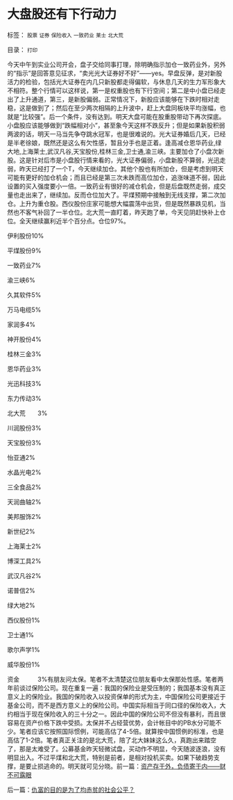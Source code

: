 # 大盘股还有下行动力

标签： `股票` `证券` `保险收入` `一致药业` `莱士` `北大荒` 

目录： `打印`

今天中午到实业公司开会，盘子交给同事打理，除明确指示加仓一致药业外，另外的“指示”是回答意见征求，“卖光光大证券好不好”——yes。早盘反弹，是对新股活力的检验，包括光大证券在内几只新股都走得偏软，与休息几天的生力军形象大不相符。整个行情可以这样说，第一是权重股也有下行空间；第二是中小盘已经走出了上升通道，第三，是新股偏弱。正常情况下，新股应该能够在下跌时相对走稳，这是做到了；然后在至少两次相隔的上升波中，赶上大盘同板块平均涨幅，也就是“比较强”。后一个条件，没有达到。明天大盘可能在股重股带动下再次探底。小盘股应该能够做到“跌幅相对小”，甚至象今天这样不跌反升；但是如果新股积弱两波的话，明天一马当先争夺跳水冠军，也是很难说的。光大证券婚后几天，已经是半老徐娘，既然还是这么有欠性感，暂且分手也是正着。逢高减仓恩华药业,绿大地,上海莱士,武汉凡谷,天宝股份,桂林三金,卫士通,渝三峡。主要加仓了小盘次新股。这是针对后市是小盘股行情来看的，光大证券偏弱，小盘新股不算弱，光迅走弱，昨天已经打了一个T，今天继续加仓。其他个股也有所加仓，但是考虑到明天可能有更好的加仓机会；而且已经是第三次未跌而高位加仓，追涨味道不弱，因此设置的买入强度要小一倍。一致药业有很好的减仓机会，但是后盘既然走弱，成交量也走出来了，继续加。反而仓位加大了。平煤预期中接触到无线支撑，第二次加仓。上升为重仓股。西仪股份庄家可能想大幅震荡中出货，但是既然暴跌见机，当然也不客气补回了一半仓位。北大荒一直盯着，昨天跑了单，今天见阴赶快补上仓位。全天继续赢利近半个百分点。仓位97%。

伊利股份10%

平煤股份9%

一致药业7%

渝三峡6%

久其软件5%

万马电缆5%

家润多4%

神开股份4%

桂林三金3%

恩华药业3%

光迅科技3%

东力传动3%

北大荒　　3%

川润股份3%

天宝股份3%

怡亚通2%

水晶光电2%

三全食品2%

天润曲轴2%

美邦服饰2%

新世纪2%

上海莱士2%

博深工具2%

武汉凡谷2%

诺普信2%

绿大地2%

西仪股份1%

卫士通1%

歌尔声学1%

威华股份1%

资金　　　3%有朋友问太保。笔者不太清楚这位朋友看中太保那处性感。笔者两年前谈过保险公司。现在重复一遍：我国的保险业是受压制的；我国基本没有真正意义上的保险业。我国的保险收入以投资保单的形式为主，中国保险公司更接近于基金公司，而不是西方意义上的保险公司。中国实际相当于同口径的保险收入，大约相当于现在保险收入的三十分之一。因此中国的保险公司不但没有暴利，而且很容易在资产价格下跌中受损。太保并不占经营优势，会计帐目中的PB水分可能不少。笔者应该它按照国际惯例，可能高估了4-5倍。就算按中国惯例的标准，也是高估了1-2倍。笔者真正关注的是北大荒，陪了北大妹妹这么久，真跑出来踏空了，那是太难受了。公募基金昨天轻微试盘，买动作不明显，今天随波逐浪，没有明显出入。不过平煤和北大荒，特别是前者，是相对投机买卖。如果下破趋势支撑，是要止损逃命的。明天就可见分晓。前一篇：[资产存于外，负债寄于内——财不可露眼](../../../2009/8/27/资产存于外，负债寄于内——财不可露眼.md)

后一篇：[仇富的目的是为了均赤贫的社会公平？](../../../2009/8/27/仇富的目的是为了均赤贫的社会公平？.md)